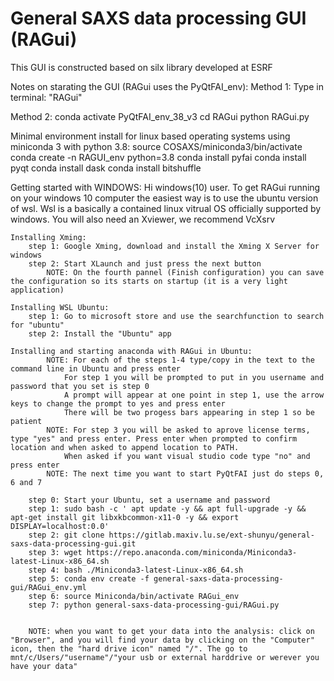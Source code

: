 # General SAXS data processing GUI (RAGui)

This GUI is constructed based on silx library developed at ESRF

Notes on starating the GUI (RAGui uses the PyQtFAI_env):
Method 1:
    Type in terminal: "RAGui"

Method 2:
    conda activate PyQtFAI_env_38_v3
    cd RAGui
    python RAGui.py


Minimal environment install for linux based operating systems using miniconda 3 with python 3.8:
    source COSAXS/miniconda3/bin/activate
    conda create -n RAGUI_env python=3.8
    conda install pyfai
    conda install pyqt
    conda install dask
    conda install bitshuffle
    

Getting started with WINDOWS:
    Hi windows(10) user.
        To get RAGui running on your windows 10 computer the easiest way is to use the ubuntu version of wsl.
        Wsl is a basically a contained linux vitrual OS officially supported by windows.
        You will also need an Xviewer, we recommend VcXsrv

    Installing Xming:
        step 1: Google Xming, download and install the Xming X Server for windows
        step 2: Start XLaunch and just press the next button
            NOTE: On the fourth pannel (Finish configuration) you can save the configuration so its starts on startup (it is a very light application) 

    Installing WSL Ubuntu:
        step 1: Go to microsoft store and use the searchfunction to search for "ubuntu"
        step 2: Install the "Ubuntu" app

    Installing and starting anaconda with RAGui in Ubuntu:
            NOTE: For each of the steps 1-4 type/copy in the text to the command line in Ubuntu and press enter
                For step 1 you will be prompted to put in you username and password that you set is step 0
                A prompt will appear at one point in step 1, use the arrow keys to change the prompt to yes and press enter
                There will be two progess bars appearing in step 1 so be patient   
            NOTE: For step 3 you will be asked to aprove license terms, type "yes" and press enter. Press enter when prompted to confirm location and when asked to append location to PATH.
                When asked if you want visual studio code type "no" and press enter
            NOTE: The next time you want to start PyQtFAI just do steps 0, 6 and 7

        step 0: Start your Ubuntu, set a username and password
        step 1: sudo bash -c ' apt update -y && apt full-upgrade -y && apt-get install git libxkbcommon-x11-0 -y && export DISPLAY=localhost:0.0' 
        step 2: git clone https://gitlab.maxiv.lu.se/ext-shunyu/general-saxs-data-processing-gui.git
        step 3: wget https://repo.anaconda.com/miniconda/Miniconda3-latest-Linux-x86_64.sh
        step 4: bash ./Miniconda3-latest-Linux-x86_64.sh
        step 5: conda env create -f general-saxs-data-processing-gui/RAGui_env.yml
        step 6: source Miniconda/bin/activate RAGui_env
        step 7: python general-saxs-data-processing-gui/RAGui.py


        NOTE: when you want to get your data into the analysis: click on "Browser", and you will find your data by clicking on the "Computer" icon, then the "hard drive icon" named "/". The go to mnt/c/Users/"username"/"your usb or external harddrive or werever you have your data" 
